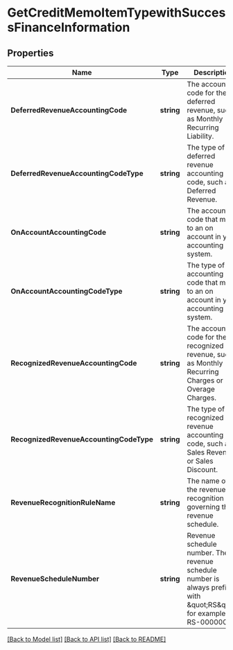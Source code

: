 # GetCreditMemoItemTypewithSuccessFinanceInformation

## Properties
Name | Type | Description | Notes
------------ | ------------- | ------------- | -------------
**DeferredRevenueAccountingCode** | **string** | The accounting code for the deferred revenue, such as Monthly Recurring Liability.  | [optional] [default to null]
**DeferredRevenueAccountingCodeType** | **string** | The type of the deferred revenue accounting code, such as Deferred Revenue.   | [optional] [default to null]
**OnAccountAccountingCode** | **string** | The accounting code that maps to an on account in your accounting system.  | [optional] [default to null]
**OnAccountAccountingCodeType** | **string** | The type of the accounting code that maps to an on account in your accounting system.  | [optional] [default to null]
**RecognizedRevenueAccountingCode** | **string** | The accounting code for the recognized revenue, such as Monthly Recurring Charges or Overage Charges.  | [optional] [default to null]
**RecognizedRevenueAccountingCodeType** | **string** | The type of the recognized revenue accounting code, such as Sales Revenue or Sales Discount.   | [optional] [default to null]
**RevenueRecognitionRuleName** | **string** | The name of the revenue recognition rule governing the revenue schedule.  | [optional] [default to null]
**RevenueScheduleNumber** | **string** | Revenue schedule number. The revenue schedule number is always prefixed with \&quot;RS\&quot;, for example, RS-00000001.  | [optional] [default to null]

[[Back to Model list]](../README.md#documentation-for-models) [[Back to API list]](../README.md#documentation-for-api-endpoints) [[Back to README]](../README.md)



